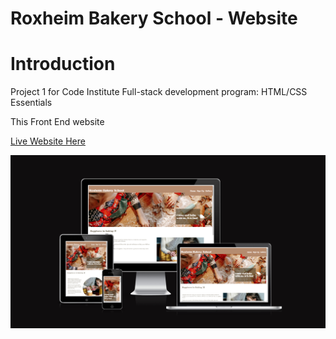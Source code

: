 # Roxheim Bakery School - Website

# Introduction

Project 1 for Code Institute Full-stack development program: HTML/CSS Essentials

This Front End website 

[Live Website Here](https://angelaanjorin.github.io/Roxheim-Baking-School/)

![Website Homepage](assets/images/Am-I-Responsive-.png)

